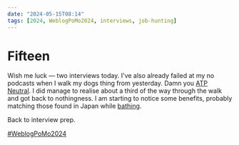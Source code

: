 ```yaml
---
date: "2024-05-15T08:14"
tags: [2024, WeblogPoMo2024, interviews, job-hunting]
---
```


# Fifteen
<!-- truncate -->

Wish me luck — two interviews today. I've also already failed at my no podcasts when I walk my dogs thing from yesterday. Damn you [ATP Neutral](https://social.lol/deck/@atpfm@mastodon.social/112441307584659383). I did manage to realise about a third of the way through the walk and got back to nothingness. I am starting to notice some benefits, probably matching those found in Japan while [bathing](https://www.japan.travel/en/guide/forest-bathing/).

Back to interview prep.

[#WeblogPoMo2024](https://weblog.anniegreens.lol/weblog-posting-month-2024)